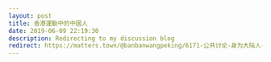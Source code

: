 ```yaml
---
layout: post
title: 香港運動中的中國人
date: 2019-06-09 22:19:30
description: Redirecting to my discussion blog
redirect: https://matters.town/@banbanwangpeking/6171-公共讨论-身为大陆人-我们能为香港做些什么-zdpuAtDFwrkkvUq3YB9Uo7ic4dPbpu6iyrMXYk4g9nzbvXBmp
---
```

